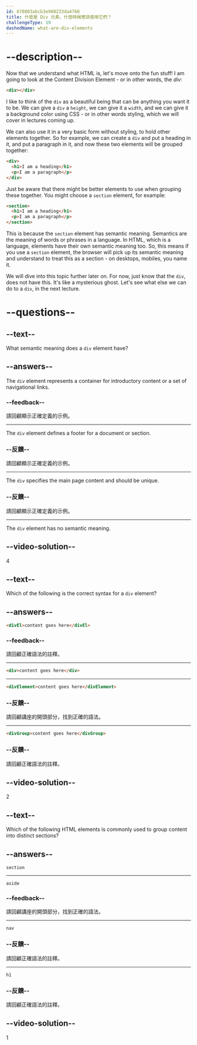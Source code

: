 ```yaml
---
id: 670803abcb3e980233da4768
title: 什麼是 Div 元素，什麼時候應該使用它們？
challengeType: 19
dashedName: what-are-div-elements
---
```


# --description--

Now that we understand what HTML is, let's move onto the fun stuff! I am going to look at the Content Division Element - or in other words, the *div*:

```html
<div></div>
```

I like to think of the `div` as a beautiful being that can be anything you want it to be. We can give a `div` a `height`, we can give it a `width`, and we can give it a background color using CSS - or in other words styling, which we will cover in lectures coming up.

We can also use it in a very basic form without styling, to hold other elements together. So for example, we can create a `div` and put a heading in it, and put a paragraph in it, and now these two elements will be grouped together:

```html
<div>
  <h1>I am a heading</h1>
  <p>I am a paragraph</p>
</div>
```

Just be aware that there might be better elements to use when grouping these together. You might choose a `section` element, for example:

```html
<section>
  <h1>I am a heading</h1>
  <p>I am a paragraph</p>
</section>
```

This is because the `section` element has semantic meaning. Semantics are the meaning of words or phrases in a language. In HTML, which is a language, elements have their own semantic meaning too. So, this means if you use a `section` element, the browser will pick up its semantic meaning and understand to treat this as a section - on desktops, mobiles, you name it. 

We will dive into this topic further later on. For now, just know that the `div`, does not have this. It's like a mysterious ghost. Let's see what else we can do to a `div`, in the next lecture.

# --questions--

## --text--

What semantic meaning does a `div` element have?

## --answers--

The `div` element represents a container for introductory content or a set of navigational links.

### --feedback--

請回顧顯示正確定義的示例。

---

The `div` element defines a footer for a document or section.

### --反饋--

請回顧顯示正確定義的示例。

---

The `div` specifies the main page content and should be unique.

### --反饋--

請回顧顯示正確定義的示例。

---

The `div` element has no semantic meaning.

## --video-solution--

4

## --text--

Which of the following is the correct syntax for a `div` element?

## --answers--

```html
<divEl>content goes here</divEl>
```

### --feedback--

請回顧正確語法的註釋。

---

```html
<div>content goes here</div>
```

---

```html
<divElement>content goes here</divElement>
```

### --反饋--

請回顧講座的開頭部分，找到正確的語法。

---

```html
<divGroup>content goes here</divGroup>
```

### --反饋--

請回顧正確語法的註釋。

## --video-solution--

2

## --text--

Which of the following HTML elements is commonly used to group content into distinct sections?

## --answers--

`section`

---

`aside`

### --feedback--

請回顧講座的開頭部分，找到正確的語法。

---

`nav`

### --反饋--

請回顧正確語法的註釋。

---

`h1`

### --反饋--

請回顧正確語法的註釋。

## --video-solution--

1
